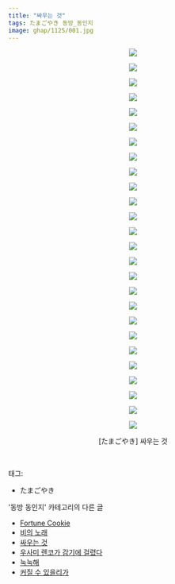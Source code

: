 ```yaml
---
title: "싸우는 것"
tags: たまごやき 동방_동인지
image: ghap/1125/001.jpg
---
```

<div class="article">
<p style="text-align: center; clear: none; float: none;"><img src="{{ site.nasurl }}/ghap/1125/001.jpg"/></p>
<p style="text-align: center; clear: none; float: none;"><img src="{{ site.nasurl }}/ghap/1125/002.jpg"/></p>
<p style="text-align: center; clear: none; float: none;"><img src="{{ site.nasurl }}/ghap/1125/003.jpg"/></p>
<p style="text-align: center; clear: none; float: none;"><img src="{{ site.nasurl }}/ghap/1125/004.jpg"/></p>
<p style="text-align: center; clear: none; float: none;"><img src="{{ site.nasurl }}/ghap/1125/005.jpg"/></p>
<p style="text-align: center; clear: none; float: none;"><img src="{{ site.nasurl }}/ghap/1125/006.jpg"/></p>
<p style="text-align: center; clear: none; float: none;"><img src="{{ site.nasurl }}/ghap/1125/007.jpg"/></p>
<p style="text-align: center; clear: none; float: none;"><img src="{{ site.nasurl }}/ghap/1125/008.jpg"/></p>
<p style="text-align: center; clear: none; float: none;"><img src="{{ site.nasurl }}/ghap/1125/009.jpg"/></p>
<p style="text-align: center; clear: none; float: none;"><img src="{{ site.nasurl }}/ghap/1125/010.jpg"/></p>
<p style="text-align: center; clear: none; float: none;"><img src="{{ site.nasurl }}/ghap/1125/011.jpg"/></p>
<p style="text-align: center; clear: none; float: none;"><img src="{{ site.nasurl }}/ghap/1125/012.jpg"/></p>
<p style="text-align: center; clear: none; float: none;"><img src="{{ site.nasurl }}/ghap/1125/013.jpg"/></p>
<p style="text-align: center; clear: none; float: none;"><img src="{{ site.nasurl }}/ghap/1125/014.jpg"/></p>
<p style="text-align: center; clear: none; float: none;"><img src="{{ site.nasurl }}/ghap/1125/015.jpg"/></p>
<p style="text-align: center; clear: none; float: none;"><img src="{{ site.nasurl }}/ghap/1125/016.jpg"/></p>
<p style="text-align: center; clear: none; float: none;"><img src="{{ site.nasurl }}/ghap/1125/017.jpg"/></p>
<p style="text-align: center; clear: none; float: none;"><img src="{{ site.nasurl }}/ghap/1125/018.jpg"/></p>
<p style="text-align: center; clear: none; float: none;"><img src="{{ site.nasurl }}/ghap/1125/019.jpg"/></p>
<p style="text-align: center; clear: none; float: none;"><img src="{{ site.nasurl }}/ghap/1125/020.jpg"/></p>
<p style="text-align: center; clear: none; float: none;"><img src="{{ site.nasurl }}/ghap/1125/021.jpg"/></p>
<p style="text-align: center; clear: none; float: none;"><img src="{{ site.nasurl }}/ghap/1125/022.jpg"/></p>
<p style="text-align: center; clear: none; float: none;"><img src="{{ site.nasurl }}/ghap/1125/023.jpg"/></p>
<p style="text-align: center; clear: none; float: none;"><img src="{{ site.nasurl }}/ghap/1125/024.jpg"/></p>
<p style="text-align: center; clear: none; float: none;"><img src="{{ site.nasurl }}/ghap/1125/025.jpg"/></p>
<p style="text-align: center; clear: none; float: none;"><img src="{{ site.nasurl }}/ghap/1125/026.jpg"/></p>
<p style="text-align: center; clear: none; float: none;">[たまごやき] 싸우는 것</p>
<p><br/></p>
</div><div class="tagTrail">
<p>태그: </p>
<ul>
<li>たまごやき</li>
</ul>
</div><div class="another">
<p>'동방 동인지' 카테고리의 다른 글</p>
<ul>
<li><a href="/2016-07-26-ghap_1127">Fortune Cookie</a></li>
<li><a href="/2016-07-26-ghap_1126">비의 노래</a></li>
<li><a href="/2016-07-26-ghap_1125">싸우는 것</a></li>
<li><a href="/2016-07-26-ghap_1123">우사미 렌코가 감기에 걸렸다</a></li>
<li><a href="/2016-07-26-ghap_1122">눅눅해</a></li>
<li><a href="/2016-07-26-ghap_1121">커질 수 있을리가</a></li>
</ul>
</div><div class="cb_module cb_fluid">
<div class="cb_wrt cb_profile">
</div><!-- commentList close -->
</div>
<br/>
<p id="refer"></p>
<br/>
